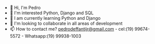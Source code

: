 - 👋 Hi, I'm Pedro
- 👀 I'm interested Python, Django and SQL
- 🌱 I am currently learning Python and Django
- 💞️ I'm looking to collaborate in all areas of development
- 📫 How to contact me? pedrodeffantijr@gmail.com - cel:(19) 99674-5572 - Whatsapp:(19) 99938-1003

<!---
pedrodeffanti/pedrodeffanti is a ✨ special ✨ repository because its `README.md` (this file) appears on your GitHub profile.
You can click the Preview link to take a look at your changes.
--->
